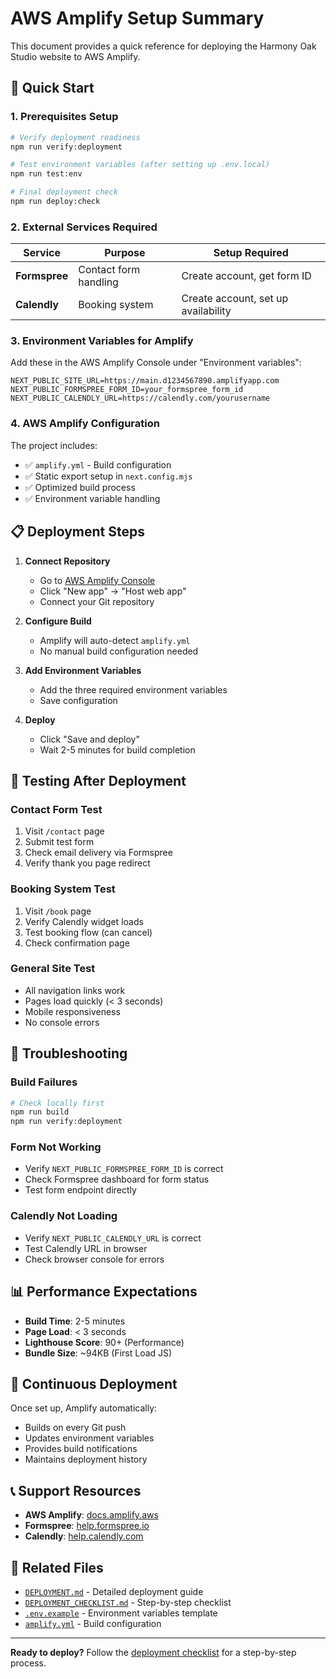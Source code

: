 # AWS Amplify Setup Summary

This document provides a quick reference for deploying the Harmony Oak Studio website to AWS Amplify.

## 🚀 Quick Start

### 1. Prerequisites Setup
```bash
# Verify deployment readiness
npm run verify:deployment

# Test environment variables (after setting up .env.local)
npm run test:env

# Final deployment check
npm run deploy:check
```

### 2. External Services Required

| Service | Purpose | Setup Required |
|---------|---------|----------------|
| **Formspree** | Contact form handling | Create account, get form ID |
| **Calendly** | Booking system | Create account, set up availability |

### 3. Environment Variables for Amplify

Add these in the AWS Amplify Console under "Environment variables":

```
NEXT_PUBLIC_SITE_URL=https://main.d1234567890.amplifyapp.com
NEXT_PUBLIC_FORMSPREE_FORM_ID=your_formspree_form_id
NEXT_PUBLIC_CALENDLY_URL=https://calendly.com/yourusername
```

### 4. AWS Amplify Configuration

The project includes:
- ✅ `amplify.yml` - Build configuration
- ✅ Static export setup in `next.config.mjs`
- ✅ Optimized build process
- ✅ Environment variable handling

## 📋 Deployment Steps

1. **Connect Repository**
   - Go to [AWS Amplify Console](https://console.aws.amazon.com/amplify/)
   - Click "New app" → "Host web app"
   - Connect your Git repository

2. **Configure Build**
   - Amplify will auto-detect `amplify.yml`
   - No manual build configuration needed

3. **Add Environment Variables**
   - Add the three required environment variables
   - Save configuration

4. **Deploy**
   - Click "Save and deploy"
   - Wait 2-5 minutes for build completion

## 🧪 Testing After Deployment

### Contact Form Test
1. Visit `/contact` page
2. Submit test form
3. Check email delivery via Formspree
4. Verify thank you page redirect

### Booking System Test
1. Visit `/book` page
2. Verify Calendly widget loads
3. Test booking flow (can cancel)
4. Check confirmation page

### General Site Test
- All navigation links work
- Pages load quickly (< 3 seconds)
- Mobile responsiveness
- No console errors

## 🔧 Troubleshooting

### Build Failures
```bash
# Check locally first
npm run build
npm run verify:deployment
```

### Form Not Working
- Verify `NEXT_PUBLIC_FORMSPREE_FORM_ID` is correct
- Check Formspree dashboard for form status
- Test form endpoint directly

### Calendly Not Loading
- Verify `NEXT_PUBLIC_CALENDLY_URL` is correct
- Test Calendly URL in browser
- Check browser console for errors

## 📊 Performance Expectations

- **Build Time**: 2-5 minutes
- **Page Load**: < 3 seconds
- **Lighthouse Score**: 90+ (Performance)
- **Bundle Size**: ~94KB (First Load JS)

## 🔄 Continuous Deployment

Once set up, Amplify automatically:
- Builds on every Git push
- Updates environment variables
- Provides build notifications
- Maintains deployment history

## 📞 Support Resources

- **AWS Amplify**: [docs.amplify.aws](https://docs.amplify.aws/)
- **Formspree**: [help.formspree.io](https://help.formspree.io/)
- **Calendly**: [help.calendly.com](https://help.calendly.com/)

## 📁 Related Files

- [`DEPLOYMENT.md`](./DEPLOYMENT.md) - Detailed deployment guide
- [`DEPLOYMENT_CHECKLIST.md`](./DEPLOYMENT_CHECKLIST.md) - Step-by-step checklist
- [`.env.example`](./.env.example) - Environment variables template
- [`amplify.yml`](./amplify.yml) - Build configuration

---

**Ready to deploy?** Follow the [deployment checklist](./DEPLOYMENT_CHECKLIST.md) for a step-by-step process.